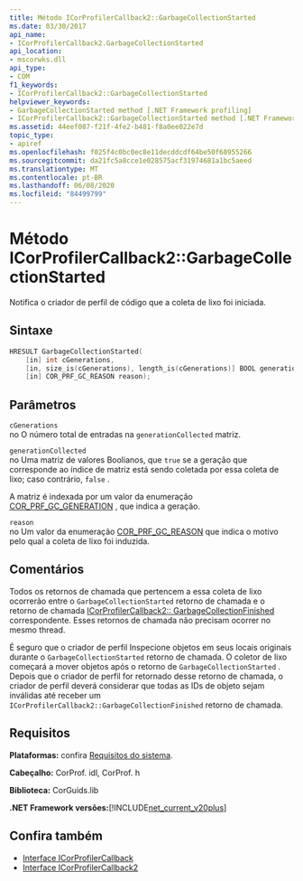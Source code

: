 ```yaml
---
title: Método ICorProfilerCallback2::GarbageCollectionStarted
ms.date: 03/30/2017
api_name:
- ICorProfilerCallback2.GarbageCollectionStarted
api_location:
- mscorwks.dll
api_type:
- COM
f1_keywords:
- ICorProfilerCallback2::GarbageCollectionStarted
helpviewer_keywords:
- GarbageCollectionStarted method [.NET Framework profiling]
- ICorProfilerCallback2::GarbageCollectionStarted method [.NET Framework profiling]
ms.assetid: 44eef087-f21f-4fe2-b481-f8a0ee022e7d
topic_type:
- apiref
ms.openlocfilehash: f025f4c0bc0ec8e11decddcdf64be50f68955266
ms.sourcegitcommit: da21fc5a8cce1e028575acf31974681a1bc5aeed
ms.translationtype: MT
ms.contentlocale: pt-BR
ms.lasthandoff: 06/08/2020
ms.locfileid: "84499799"
---
```

# <a name="icorprofilercallback2garbagecollectionstarted-method"></a>Método ICorProfilerCallback2::GarbageCollectionStarted
Notifica o criador de perfil de código que a coleta de lixo foi iniciada.  
  
## <a name="syntax"></a>Sintaxe  
  
```cpp  
HRESULT GarbageCollectionStarted(  
    [in] int cGenerations,  
    [in, size_is(cGenerations), length_is(cGenerations)] BOOL generationCollected[],  
    [in] COR_PRF_GC_REASON reason);  
```  
  
## <a name="parameters"></a>Parâmetros  
 `cGenerations`  
 no O número total de entradas na `generationCollected` matriz.  
  
 `generationCollected`  
 no Uma matriz de valores Boolianos, que `true` se a geração que corresponde ao índice de matriz está sendo coletada por essa coleta de lixo; caso contrário, `false` .  
  
 A matriz é indexada por um valor da enumeração [COR_PRF_GC_GENERATION](cor-prf-gc-generation-enumeration.md) , que indica a geração.  
  
 `reason`  
 no Um valor da enumeração [COR_PRF_GC_REASON](cor-prf-gc-reason-enumeration.md) que indica o motivo pelo qual a coleta de lixo foi induzida.  
  
## <a name="remarks"></a>Comentários  
 Todos os retornos de chamada que pertencem a essa coleta de lixo ocorrerão entre o `GarbageCollectionStarted` retorno de chamada e o retorno de chamada [ICorProfilerCallback2:: GarbageCollectionFinished](icorprofilercallback2-garbagecollectionfinished-method.md) correspondente. Esses retornos de chamada não precisam ocorrer no mesmo thread.  
  
 É seguro que o criador de perfil Inspecione objetos em seus locais originais durante o `GarbageCollectionStarted` retorno de chamada. O coletor de lixo começará a mover objetos após o retorno de `GarbageCollectionStarted` . Depois que o criador de perfil for retornado desse retorno de chamada, o criador de perfil deverá considerar que todas as IDs de objeto sejam inválidas até receber um `ICorProfilerCallback2::GarbageCollectionFinished` retorno de chamada.  
  
## <a name="requirements"></a>Requisitos  
 **Plataformas:** confira [Requisitos do sistema](../../get-started/system-requirements.md).  
  
 **Cabeçalho:** CorProf. idl, CorProf. h  
  
 **Biblioteca:** CorGuids.lib  
  
 **.NET Framework versões:**[!INCLUDE[net_current_v20plus](../../../../includes/net-current-v20plus-md.md)]  
  
## <a name="see-also"></a>Confira também

- [Interface ICorProfilerCallback](icorprofilercallback-interface.md)
- [Interface ICorProfilerCallback2](icorprofilercallback2-interface.md)
